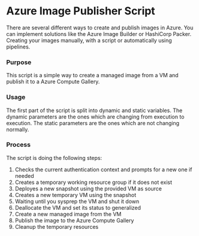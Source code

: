 # Azure Image Publisher Script

There are several different ways to create and publish images in Azure. 
You can implement solutions like the Azure Image Builder or HashiCorp Packer. Creating your images manually, with a script or automatically using pipelines.

### Purpose
This script is a simple way to create a managed image from a VM and publish it to a Azure Compute Gallery.

### Usage
The first part of the script is split into dynamic and static variables. The dynamic parameters are the ones which are changing from execution to execution.
The static parameters are the ones which are not changing normally.

### Process
The script is doing the following steps:
1. Checks the current authentication context and prompts for a new one if needed
2. Creates a temporary working resource group if it does not exist
3. Deployes a new snapshot using the provided VM as source
4. Creates a new temporary VM using the snapshot
5. Waiting until you sysprep the VM and shut it down
6. Deallocate the VM and set its status to generalized
7. Create a new managed image from the VM
8. Publish the image to the Azure Compute Gallery
9. Cleanup the temporary resources